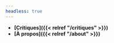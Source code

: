 ```yaml
---
headless: true
---
```


- **[Critiques]({{< relref "/critiques" >}})**
- **[À propos]({{< relref "/about" >}})**


